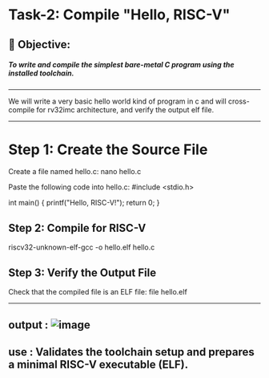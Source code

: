 # Task-2: Compile "Hello, RISC-V"

## 🎯 Objective:
##### To write and compile the simplest bare-metal C program using the installed toolchain.
---

We will write a very basic hello world kind of program in c and will cross-compile for rv32imc architecture, and verify the output elf file.

---
# Step 1: Create the Source File

Create a file named hello.c:
nano hello.c

Paste the following code into hello.c:
#include <stdio.h>

int main()
{
    printf("Hello, RISC-V!");
    return 0;
}


## Step 2: Compile for RISC-V
riscv32-unknown-elf-gcc -o hello.elf hello.c

## Step 3: Verify the Output File
Check that the compiled file is an ELF file:
file hello.elf

---- 

## output : ![image](https://github.com/user-attachments/assets/5440739d-ac77-4f7e-914e-3849dd9679aa)

## use : Validates the toolchain setup and prepares a minimal RISC-V executable (ELF).





